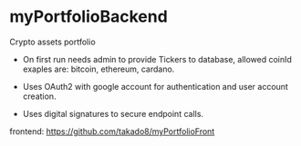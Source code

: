 # myPortfolioBackend
 Crypto assets portfolio

* On first run needs admin to provide Tickers to database, allowed coinId exaples are: bitcoin, ethereum, cardano.


* Uses OAuth2 with google account for authentication and user account creation.
* Uses digital signatures to secure endpoint calls.



frontend: https://github.com/takado8/myPortfolioFront
